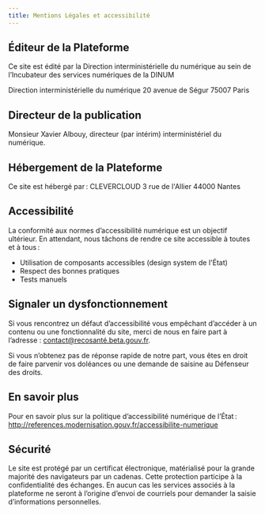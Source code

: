 ```yaml
---
title: Mentions Légales et accessibilité
---
```


## Éditeur de la Plateforme

Ce site est édité par la Direction interministérielle du numérique au sein de l’Incubateur des services numériques de la DINUM

Direction interministérielle du numérique
20 avenue de Ségur
75007 Paris

## Directeur de la publication

Monsieur Xavier Albouy, directeur (par intérim) interministériel du numérique.

## Hébergement de la Plateforme

Ce site est hébergé par&#8239;:
CLEVERCLOUD
3 rue de l'Allier
44000 Nantes

## Accessibilité

La conformité aux normes d’accessibilité numérique est un objectif ultérieur. En attendant, nous tâchons de rendre ce site accessible à toutes et à tous&#8239;:

- Utilisation de composants accessibles (design system de l'État)
- Respect des bonnes pratiques
- Tests manuels

## Signaler un dysfonctionnement

Si vous rencontrez un défaut d’accessibilité vous empêchant d’accéder à un contenu ou une fonctionnalité du site, merci de nous en faire part à l’adresse : contact@recosanté.beta.gouv.fr.

Si vous n’obtenez pas de réponse rapide de notre part, vous êtes en droit de faire parvenir vos doléances ou une demande de saisine au Défenseur des droits.

## En savoir plus

Pour en savoir plus sur la politique d’accessibilité numérique de l’État&#8239;: http://references.modernisation.gouv.fr/accessibilite-numerique

## Sécurité

Le site est protégé par un certificat électronique, matérialisé pour la grande majorité des navigateurs par un cadenas. Cette protection participe à la confidentialité des échanges. En aucun cas les services associés à la plateforme ne seront à l’origine d’envoi de courriels pour demander la saisie d’informations personnelles.
